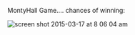 MontyHall Game.... chances of winning:

![screen shot 2015-03-17 at 8 06 04 am](https://cloud.githubusercontent.com/assets/8791823/6686946/878d6d9e-cc7c-11e4-981c-aedf9089abf1.png)
